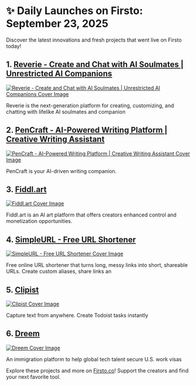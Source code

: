 # ✨ Daily Launches on Firsto: September 23, 2025

Discover the latest innovations and fresh projects that went live on Firsto today!

## 1. [Reverie - Create and Chat with AI Soulmates | Unrestricted AI Companions](https://firsto.co/projects/reverie-create-and-chat-with-ai-soulmates-unrestricted-ai-companions)

[![Reverie - Create and Chat with AI Soulmates | Unrestricted AI Companions Cover Image](https://607255gt6f.ufs.sh/f/ViZtN9dvJxPtcKxIdGtYKP6aTjAgzZvGmc4bOUJCn9qhLW08)](https://firsto.co/projects/reverie-create-and-chat-with-ai-soulmates-unrestricted-ai-companions)

 Reverie is the next-generation platform for creating, customizing, and chatting with lifelike AI soulmates and companion



## 2. [PenCraft - AI-Powered Writing Platform | Creative Writing Assistant](https://firsto.co/projects/pencraft-ai-powered-writing-platform-creative-writing-assistant)

[![PenCraft - AI-Powered Writing Platform | Creative Writing Assistant Cover Image](https://607255gt6f.ufs.sh/f/ViZtN9dvJxPtzHwuptTLd9fv7AyzjToaFM4POSnZYVDuJksh)](https://firsto.co/projects/pencraft-ai-powered-writing-platform-creative-writing-assistant)

 PenCraft is your AI-driven writing companion.



## 3. [Fiddl.art](https://firsto.co/projects/fiddl-art)

[![Fiddl.art Cover Image](https://607255gt6f.ufs.sh/f/ViZtN9dvJxPtKxXxt7aFBaPyCVfqFXb2c0GpZJ6SW3DiH9rh)](https://firsto.co/projects/fiddl-art)

 Fiddl.art is an AI art platform that offers creators enhanced control and monetization opportunities. 



## 4. [SimpleURL - Free URL Shortener](https://firsto.co/projects/simpleurl-free-url-shortener)

[![SimpleURL - Free URL Shortener Cover Image](https://607255gt6f.ufs.sh/f/ViZtN9dvJxPt4ZcmqI28wc7ANEkfjviHq3XoR2nzxGdrs0tp)](https://firsto.co/projects/simpleurl-free-url-shortener)

 Free online URL shortener that turns long, messy links into short, shareable URLs. Create custom aliases, share links an



## 5. [Clipist](https://firsto.co/projects/clipist)

[![Clipist Cover Image](https://607255gt6f.ufs.sh/f/ViZtN9dvJxPtRePhdOHxh3QudU68iJNCsg4OfWyTonb9rjR1)](https://firsto.co/projects/clipist)

 Capture text from anywhere. Create Todoist tasks instantly



## 6. [Dreem](https://firsto.co/projects/dreem)

[![Dreem Cover Image](https://607255gt6f.ufs.sh/f/ViZtN9dvJxPtwjaQ3e4GvHWxfhrZXB5mtNkczFyYS42TqECl)](https://firsto.co/projects/dreem)

 An immigration platform to help global tech talent secure U.S. work visas




Explore these projects and more on [Firsto.co](https://firsto.co)! Support the creators and find your next favorite tool.

